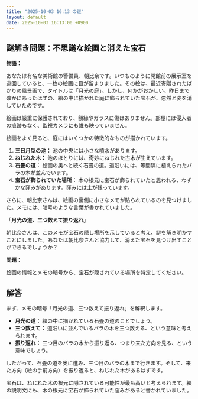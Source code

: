 ```yaml
---
title: "2025-10-03 16:13 の謎"
layout: default
date: 2025-10-03 16:13:00 +0900
---
```

## 謎解き問題：不思議な絵画と消えた宝石

**物語：**

あなたは有名な美術館の警備員、朝比奈です。いつものように開館前の展示室を巡回していると、一枚の絵画に目が留まりました。その絵は、最近寄贈されたばかりの風景画で、タイトルは「月光の庭」。しかし、何かがおかしい。昨日まで確かにあったはずの、絵の中に描かれた庭に飾られていた宝石が、忽然と姿を消していたのです。

絵画は厳重に保護されており、額縁やガラスに傷はありません。部屋には侵入者の痕跡もなく、監視カメラにも誰も映っていません。

絵画をよく見ると、庭にはいくつかの特徴的なものが描かれています。

1.  **三日月型の池：** 池の中央には小さな噴水があります。
2.  **ねじれた木：** 池のほとりには、奇妙にねじれた古木が生えています。
3.  **石畳の道：** 絵画の奥へと続く石畳の道。道沿いには、等間隔に植えられたバラの木が並んでいます。
4.  **宝石が飾られていた場所：** 木の根元に宝石が飾られていたと思われる、わずかな窪みがあります。窪みには土が残っています。

さらに、朝比奈さんは、絵画の裏側に小さなメモが貼られているのを見つけました。メモには、暗号のような言葉が書かれていました。

「**月光の道、三つ数えて振り返れ**」

朝比奈さんは、このメモが宝石の隠し場所を示していると考え、謎を解き明かすことにしました。あなたは朝比奈さんと協力して、消えた宝石を見つけ出すことができるでしょうか？

**問題：**

絵画の情報とメモの暗号から、宝石が隠されている場所を特定してください。

## 解答

まず、メモの暗号「月光の道、三つ数えて振り返れ」を解釈します。

*   **月光の道：** 絵の中に描かれている石畳の道のことでしょう。
*   **三つ数えて：** 道沿いに並んでいるバラの木を三つ数える、という意味と考えられます。
*   **振り返れ：** 三つ目のバラの木から振り返る、つまり来た方向を見る、という意味でしょう。

したがって、石畳の道を奥に進み、三つ目のバラの木まで行きます。そして、来た方向（絵の手前方向）を振り返ると、ねじれた木があるはずです。

宝石は、ねじれた木の根元に隠されている可能性が最も高いと考えられます。絵の説明文にも、木の根元に宝石が飾られていた窪みがあると書かれていました。
